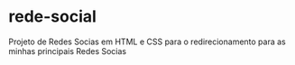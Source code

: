 # rede-social
Projeto de Redes Socias em HTML e CSS para o redirecionamento para as minhas principais Redes Socias
